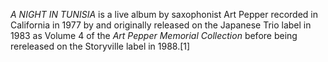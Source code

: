_A NIGHT IN TUNISIA_ is a live album by saxophonist Art Pepper recorded in California in 1977 by and originally released on the Japanese Trio label in 1983 as Volume 4 of the _Art Pepper Memorial Collection_ before being rereleased on the Storyville label in 1988.[1]
